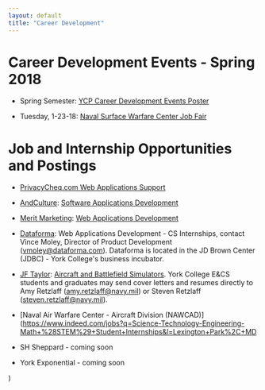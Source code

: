 ```yaml
---
layout: default
title: "Career Development"
---
```


Career Development Events - Spring 2018
====================================================

* Spring Semester: [YCP Career Development Events Poster](FINAL_Spring_2018_Events_Poster.pdf)

* Tuesday, 1-23-18: [Naval Surface Warfare Center Job Fair](NSWCPD_Job_Fair_Jan23rd.pdf)

Job and Internship Opportunities and Postings
=============================================

* [PrivacyCheq.com Web Applications Support](PrivacyCheqPosting_012118.pdf)

* [AndCulture](www.andculture.com): [Software Applications Development](https://andculture.com/careers/career/4/internships)

* [Merit Marketing](www.meritmarketing.com): [Web Applications Development](MeritMarketingWebDeveloperJobDescription.pdf)

* [Dataforma](www.dataforma.com): Web Applications Development - CS Internships, contact Vince Moley, Director of Product Development (vmoley@dataforma.com).  Dataforma is located in the JD Brown Center (JDBC) - York College's business incubator.

* [JF Taylor](www.jfti.com): [Aircraft and Battlefield Simulators](https://www.jfti.com/CAREERS).  York College E&CS students and graduates may send cover letters and resumes directly to Amy Retzlaff (amy.retzlaff@navy.mil) or Steven Retzlaff (steven.retzlaff@navy.mil).

* [Naval Air Warfare Center - Aircraft Division (NAWCAD)](https://www.indeed.com/jobs?q=Science-Technology-Engineering-Math+%28STEM%29+Student+Internships&l=Lexington+Park%2C+MD

* SH Sheppard - coming soon

* York Exponential - coming soon

)

